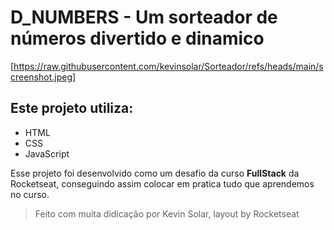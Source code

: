 # D_NUMBERS - Um sorteador de números divertido e dinamico

[https://raw.githubusercontent.com/kevinsolar/Sorteador/refs/heads/main/screenshot.jpeg]

## Este projeto utiliza:

* HTML
* CSS
* JavaScript

Esse projeto foi desenvolvido como um desafio da curso **FullStack** da Rocketseat, conseguindo assim colocar em pratica tudo que aprendemos no curso.

> Feito com muita didicação por Kevin Solar, layout by Rocketseat